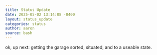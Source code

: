 ```yaml
---
title: Status Update
date: 2025-05-02 13:14:08 -0400
layout: status_update
categories: status
author: aaron
source: bash
---
```

ok, up next: getting the garage sorted, situated, and to a useable state. 
